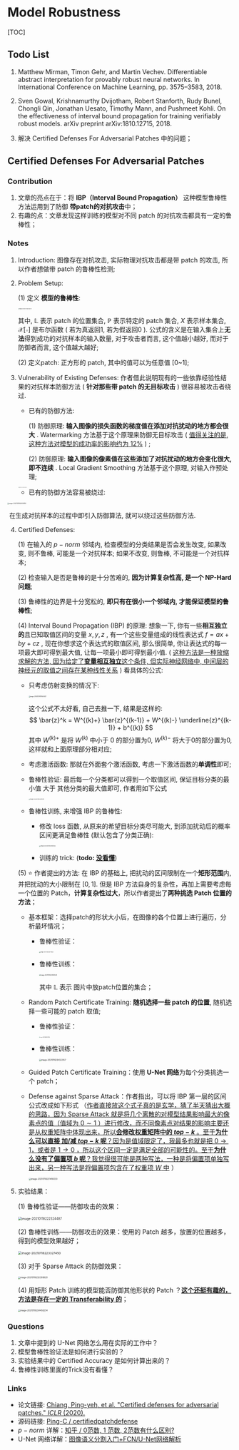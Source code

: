 # Model Robustness



[TOC]



## Todo List

1. Matthew Mirman, Timon Gehr, and Martin Vechev. Differentiable abstract interpretation for provably robust neural networks. In International Conference on Machine Learning, pp. 3575–3583, 2018.
2. Sven Gowal, Krishnamurthy Dvijotham, Robert Stanforth, Rudy Bunel, Chongli Qin, Jonathan Uesato, Timothy Mann, and Pushmeet Kohli. On the effectiveness of interval bound propagation for training verifiably robust models. arXiv preprint arXiv:1810.12715, 2018.

3. 解决 Certified Defenses For Adversarial Patches 中的问题；



## Certified Defenses For Adversarial Patches

### Contribution

1. 文章的亮点在于：将 **IBP（Interval Bound Propagation）** 这种模型鲁棒性方法运用到了防御 **带patch的对抗攻击**中；
2. 有趣的点：文章发现这样训练的模型对不同 patch 的对抗攻击都具有一定的鲁棒性；

### Notes

1. Introduction: 图像存在对抗攻击, 实际物理对抗攻击都是带 patch 的攻击, 所以作者想做带 patch 的鲁棒性检测;

2. Problem Setup:

   (1) 定义 **模型的鲁棒性**:

   <img src="images/image-20201217235452247.png" alt="image-20201217235452247" style="zoom: 15%;" />

   其中, $\mathbb{L}$ 表示 patch 的位置集合, $\mathbb{P}$ 表示特定的 patch 集合, $X$ 表示样本集合, $\mathcal{X}[\circ]$ 是布尔函数 ( 若为真返回1, 若为假返回0 ). 公式的含义是在输入集合上**无法**得到成功的对抗样本的输入数量, 对于攻击者而言, 这个值越小越好, 而对于防御者而言, 这个值越大越好;

   (2) 定义patch: 正方形的 patch, 其中的值可以为任意值 [0~1];

3. Vulnerability of Existing Defenses: 作者借此说明现有的一些依靠经验性结果的对抗样本防御方法 ( **针对那些带 patch 的无目标攻击** ) 很容易被攻击者绕过.

   -   已有的防御方法:

       (1) 防御原理: **输入图像的损失函数的梯度值在添加对抗扰动的地方都会很大** . Watermarking 方法基于这个原理来防御无目标攻击 ( <u>值得关注的是, 这种方法对模型的成功率的影响约为 12%</u> ) ;

       (2) 防御原理: **输入图像的像素值在这些添加了对抗扰动的地方会变化很大, 即不连续** . Local Gradient Smoothing 方法基于这个原理, 对输入作预处理;

   <img src="images/image-20201218162055470.png" alt="image-20201218162055470" style="zoom:10%;" />

   -   已有的防御方法容易被绕过:

<img src="images/image-20201218163009780.png" alt="image-20201218163009780" style="zoom:21%;" />

   ​				在生成对抗样本的过程中即引入防御算法, 就可以绕过这些防御方法.

4. Certified Defenses:

   (1) 在输入的 $p-norm$ 邻域内, 检查模型的分类结果是否会发生改变, 如果改变, 则不鲁棒, 可能是一个对抗样本; 如果不改变, 则鲁棒, 不可能是一个对抗样本;

   (2) 检查输入是否是鲁棒的是十分苦难的, **因为计算复杂性高, 是一个 NP-Hard 问题**;

   (3) 鲁棒性的边界是十分宽松的, **即只有在很小一个邻域内, 才能保证模型的鲁棒性**;

   (4) Interval Bound Propagation (IBP) 的原理: 想象一下, 你有一些**相互独立的**且已知取值区间的变量 $x,y,z$ , 有一个这些变量组成的线性表达式 $f=ax+by+cz$ , 现在你想求这个表达式的取值区间,  那么很简单, 你让表达式的每一项最大即可得到最大值, 让每一项最小即可得到最小值. ( <u>这种方法是一种放缩求解的方法, 因为给定了**变量相互独立**这个条件, 但实际神经网络中, 中间层的神经元的取值之间存在某种线性关系</u> ) 看具体的公式: 

   - 只考虑仿射变换的情况下:

     <img src="images/image-20201219101544427.png" alt="image-20201219101544427" style="zoom:20%;" />

     这个公式不太好看, 自己去推一下, 结果是这样的:
     $$
     \bar{z}^k = W^{(k)+} \bar{z}^{(k-1)} + W^{(k)-} \underline{z}^{(k-1)} + b^{(k)}
     $$
     其中 $W^{(k)+}$ 是将 $W^{(k)}$ 中小于 0 的部分置为0, $W^{(k)-}$ 将大于0的部分置为0, 这样就和上面原理部分相对应;

   - 考虑激活函数: 那就在外面套个激活函数, 考虑一下激活函数的**单调性**即可;

   - 鲁棒性验证: 最后每一个分类都可以得到一个取值区间, 保证目标分类的最小值 大于 其他分类的最大值即可, 作者用如下公式

     <img src="images/image-20201219102719791.png" alt="image-20201219102719791" style="zoom:18%;" />

   - 鲁棒性训练, 来增强 IBP 的鲁棒性: 

     - 修改 loss 函数, 从原来的希望目标分类尽可能大, 到添加扰动后的概率区间更满足鲁棒性 (默认包含了分类正确):

       <img src="images/image-20201219103929446.png" alt="image-20201219103929446" style="zoom:18%;" />

     - 训练的 trick: (**todo: <u>没看懂</u>**)

   (5) ⭐ 作者提出的方法: 在 IBP 的基础上, 把扰动的区间限制在一个**矩形范围**内, 并把扰动的大小限制在 $[0, 1]$. 但是 IBP 方法自身的复杂性，再加上需要考虑每一个位置的 Patch，**计算复杂性过大**，所以作者提出了**两种挑选 Patch 位置的方法**；

   - 基本框架：选择patch的形状大小后，在图像的各个位置上进行遍历，分析最坏情况；
   
       - 鲁棒性验证：
   
           <img src="images/image-20210116203715964.png" alt="image-20210116203715964" style="zoom: 16%;" />
   
       - 鲁棒性训练：
   
           <img src="images/image-20210116203853523.png" alt="image-20210116203853523" style="zoom:20%;" />
   
           其中 $\mathbb{L}$ 表示 图片中放patch位置的集合；
   
   - Random Patch Certificate Training: **随机选择一些 patch 的位置**, 随机选择一些可能的 patch 取值;
     
       - 鲁棒性验证：
       
         <img src="images/image-20210116204241916.png" alt="image-20210116204241916" style="zoom:12%;" />
       
       - 鲁棒性训练：
       
         <img src="images/image-20210116204322557.png" alt="image-20210116204322557" style="zoom:30%;" />
       
   - Guided Patch Certificate Training：使用 **U-Net 网络**为每个分类挑选一个 patch；
   
   - Defense against Sparse Attack：作者指出，可以将 IBP 第一层的区间公式改成如下形式 （<u>作者直接放这个式子真的是玄学，猜了半天猜出大概的思路，因为 Sparse Attack 就是将几个离散的对模型结果影响最大的像素点的值（值域为 $0\sim 1$ ）进行修改，而不同像素点对结果的影响主要还是从权重矩阵中体现出来，所以**会修改权重矩阵中的 $top-k$** 。至于**为什么可以直接 加/减 $top-k$ 呢**？因为是值域限定了，我最多也就是把 $0 \rightarrow 1$，或者是 $1 \rightarrow 0$ ，所以这个区间一定是满足全部的可能性的。至于**为什么没有了偏置项 $b$ 呢**？我觉得很可能是两种写法，一种是将偏置项单独写出来，另一种写法是将偏置项包含在了权重项 $W$ 中</u> ）
   
       <img src="images/image-20210118231416030.png" alt="image-20210118231416030" style="zoom:33%;" />
   
5. 实验结果：

   (1) 鲁棒性验证——防御攻击的效果：

   <img src="images/image-20210118222324487.png" alt="image-20210118222324487" style="zoom: 49%;" />

   (2) 鲁棒性训练——防御攻击的效果：使用的 Patch 越多，放置的位置越多，得到的模型效果越好；

   <img src="images/image-20210118223327450.png" alt="image-20210118223327450" style="zoom: 48%;" />

   (3) 对于 Sparse Attack 的防御效果：

   <img src="images/image-20210118232308920.png" alt="image-20210118232308920" style="zoom:33%;" />

   (4) 用矩形 Patch 训练的模型能否防御其他形状的 Patch ？<u>**这个还挺有趣的，方法是存在一定的 Transferability 的**</u>；

   <img src="images/image-20210118224456234.png" alt="image-20210118224456234" style="zoom: 33%;" />

### Questions

1. 文章中提到的 U-Net 网络怎么用在实际的工作中？
2. 模型鲁棒性验证法是如何进行实验的？
3. 实验结果中的 Certified Accuracy 是如何计算出来的？
4. 鲁棒性训练里面的Trick没有看懂？

### Links

- 论文链接:  [Chiang, Ping-yeh, et al. "Certified defenses for adversarial patches." *ICLR* (2020).](https://arxiv.org/abs/2003.06693)
- 源码链接:  [Ping-C / certifiedpatchdefense](https://github.com/Ping-C/certifiedpatchdefense)
- $p-norm$ 详解：[知乎 / 0范数, 1 范数, 2范数有什么区别?](https://www.zhihu.com/question/20473040)
- U-Net 网络详解：[图像语义分割入门+FCN/U-Net网络解析](https://zhuanlan.zhihu.com/p/31428783)

